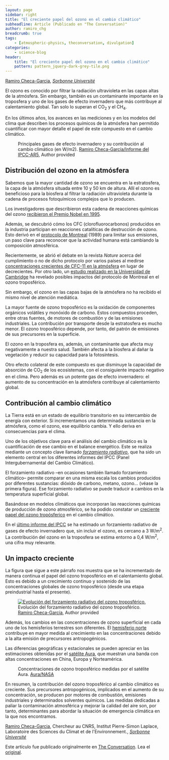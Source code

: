 ```yaml
---
layout: page
sidebar: right
title: "El creciente papel del ozono en el cambio climático"
subheadline: Article (Publicado en "The Conversation)"
author: ramiro_chg
breadcrumb: true
tags:
    - [atmospheric-physics, theconversation, divulgation]
categories:
    - science-blog
header:
    title: "El creciente papel del ozono en el cambio climático"
    pattern: pattern_jquery-dark-grey-tile.png
---
```


<script type="text/javascript" src="https://theconversation.com/javascripts/lib/content_tracker_hook.js" id="theconversation_tracker_hook" data-counter="https://counter.theconversation.com/content/141002/count?distributor=republish-lightbox-advanced" async="async"></script>

<span><a href="https://theconversation.com/profiles/ramiro-checa-garcia-1126023">Ramiro Checa-Garcia</a>, <em><a href="https://theconversation.com/institutions/sorbonne-universite-2467">Sorbonne Université</a></em></span>

<p>El ozono es conocido por filtrar la radiación ultravioleta en las capas altas de la atmósfera. Sin embargo, también es un contaminante importante en la troposfera y uno de los gases de  efecto invernadero que más contribuye al calentamiento global. Tan solo lo superan el CO<sub>2</sub> y el CH<sub>4</sub>. </p>

<p>En los últimos años, los avances en las mediciones y en los modelos del clima que describen los procesos químicos de la atmósfera han permitido cuantificar con mayor detalle el papel de este compuesto en el cambio climático.</p>

<figure class="align-center zoomable">
            <a href="https://images.theconversation.com/files/343072/original/file-20200621-43191-1npbl7.png?ixlib=rb-1.1.0&amp;q=45&amp;auto=format&amp;w=1000&amp;fit=clip"><img alt="" src="https://images.theconversation.com/files/343072/original/file-20200621-43191-1npbl7.png?ixlib=rb-1.1.0&amp;q=45&amp;auto=format&amp;w=754&amp;fit=clip" srcset="https://images.theconversation.com/files/343072/original/file-20200621-43191-1npbl7.png?ixlib=rb-1.1.0&amp;q=45&amp;auto=format&amp;w=600&amp;h=194&amp;fit=crop&amp;dpr=1 600w, https://images.theconversation.com/files/343072/original/file-20200621-43191-1npbl7.png?ixlib=rb-1.1.0&amp;q=30&amp;auto=format&amp;w=600&amp;h=194&amp;fit=crop&amp;dpr=2 1200w, https://images.theconversation.com/files/343072/original/file-20200621-43191-1npbl7.png?ixlib=rb-1.1.0&amp;q=15&amp;auto=format&amp;w=600&amp;h=194&amp;fit=crop&amp;dpr=3 1800w, https://images.theconversation.com/files/343072/original/file-20200621-43191-1npbl7.png?ixlib=rb-1.1.0&amp;q=45&amp;auto=format&amp;w=754&amp;h=243&amp;fit=crop&amp;dpr=1 754w, https://images.theconversation.com/files/343072/original/file-20200621-43191-1npbl7.png?ixlib=rb-1.1.0&amp;q=30&amp;auto=format&amp;w=754&amp;h=243&amp;fit=crop&amp;dpr=2 1508w, https://images.theconversation.com/files/343072/original/file-20200621-43191-1npbl7.png?ixlib=rb-1.1.0&amp;q=15&amp;auto=format&amp;w=754&amp;h=243&amp;fit=crop&amp;dpr=3 2262w" sizes="(min-width: 1466px) 754px, (max-width: 599px) 100vw, (min-width: 600px) 600px, 237px"></a>
            <figcaption>
              <span class="caption">Principales gases de efecto invernadero y su contribución al cambio climático (en W/m2).</span>
              <span class="attribution"><a class="source" href="https://www.ipcc.ch/site/assets/uploads/2018/02/WG1AR5_Chapter08_FINAL.pdf">Ramiro Checa-García/Informe del IPCC-AR5</a>, <span class="license">Author provided</span></span>
            </figcaption>
          </figure>

<h2>Distribución del ozono en la atmósfera</h2>

<p>Sabemos que la mayor cantidad de ozono se encuentra en la estratosfera, la capa de la atmósfera situada entre 10 y 50 km de altura. Allí el ozono es beneficioso para la biosfera al filtrar la radiación ultravioleta durante la cadena de procesos fotoquímicos complejos que lo producen. </p>

<p>Los investigadores que describieron esta cadena de reacciones químicas del ozono <a href="https://www.nobelprize.org/prizes/chemistry/1995/summary/">recibieron el Premio Nobel en 1995</a>. </p>

<p>Además, se descubrió cómo los CFC (clorofluorocarbonos) producidos en la industria participan en reacciones catalíticas de destrucción de ozono. Esto derivó en el <a href="https://www.undp.org/content/undp/es/home/sustainable-development/environment-and-natural-capital/montreal-protocol.html">protocolo de Montreal</a> (1989) para limitar sus emisiones, un paso clave para reconocer que la actividad humana está cambiando la composición atmosférica. </p>

<p>Recientemente, se abrió el debate en la revista <em>Nature</em> acerca del cumplimiento o no de dicho protocolo por varios países al medirse <a href="https://www.nature.com/articles/s41586-018-0106-2">concentraciones crecientes de CFC-11 en la atmósfera</a> en lugar de decrecientes. Por otro lado, un <a href="https://agupubs.onlinelibrary.wiley.com/doi/epdf/10.1029/2019GL086901">estudio realizado en la Universidad de Cambridge</a> ha revelado posibles impactos del protocolo de Montreal en el ozono troposférico.</p>

<p>Sin embargo, el ozono en las capas bajas de la atmósfera no ha recibido el mismo nivel de atención mediática. </p>

<p>La mayor fuente de ozono troposférico es la oxidación de componentes orgánicos volátiles y monóxido de carbono. Estos compuestos proceden, entre otras fuentes, de motores de combustión y de las emisiones industriales. La contribución por transporte desde la estratosfera es mucho menor. El ozono troposférico depende, por tanto, del patrón de emisiones de sus precursores en la superficie. </p>

<p>El ozono en la troposfera es, además, un contaminante que afecta muy negativamente a nuestra salud. También afecta a la biosfera al dañar la vegetación y reducir su capacidad para la fotosíntesis. </p>

<p>Otro efecto colateral de este compuesto es que disminuye la capacidad de absorción de CO<sub>2</sub> de los ecosistemas, con el consiguiente impacto negativo en el clima. Pero además es un potente gas de efecto invernadero: el aumento de su concentración en la atmósfera contribuye al calentamiento global.</p>

<h2>Contribución al cambio climático</h2>

<p>La Tierra está en un estado de equilibrio transitorio en su intercambio de energía con exterior. Si incrementamos una determinada sustancia en la atmósfera, como el ozono, ese equilibrio cambia. Y ello deriva en consecuencias para el clima. </p>

<p>Uno de los objetivos clave para el análisis del cambio climático es la cuantificación de ese cambio en el balance energético. Este se realiza mediante un concepto clave llamado <a href="https://archive.ipcc.ch/publications_and_data/ar4/wg1/es/tssts-2-5.html"><em>forzamiento radiativo</em></a>, que ha sido un elemento central en los diferentes informes del IPCC (Panel Intergubernamental del Cambio Climático). </p>

<p>El forzamiento radiativo –en ocasiones también llamado forzamiento climático– permite comparar en una misma escala los cambios producidos por diferentes sustancias: dióxido de carbono, metano, ozono… (véase la primera figura). Ese forzamiento radiativo se puede traducir a cambios en la temperatura superficial global. </p>

<p>Basándose en modelos climáticos que incorporan las reacciones químicas de producción de ozono atmosférico, se ha podido constatar un <a href="https://agupubs.onlinelibrary.wiley.com/doi/full/10.1002/2017GL076770">creciente papel del ozono tropósferico</a> en el cambio climático. </p>

<p>En el <a href="https://www.ipcc.ch/site/assets/uploads/2018/02/WG1AR5_Chapter08_FINAL.pdf">último informe del IPCC</a> se ha estimado un forzamiento radiativo de gases de efecto invernadero que, sin incluir el ozono, es cercano a 3 W/m<sup>2</sup>. La contribución del ozono en la troposfera se estima entorno a 0,4 W/m<sup>2</sup>, una cifra muy relevante.</p>

<h2>Un impacto creciente</h2>

<p>La figura que sigue a este párrafo nos muestra que se ha incrementado de manera continua el papel del ozono troposférico en el calentamiento global. Esto es debido a un crecimiento continuo y sostenido de las concentraciones globales de ozono troposférico (desde una etapa preindustrial hasta el presente). </p>

<figure class="align-center zoomable">
            <a href="https://images.theconversation.com/files/343071/original/file-20200621-43229-8x6k4.png?ixlib=rb-1.1.0&amp;q=45&amp;auto=format&amp;w=1000&amp;fit=clip"><img alt="Evolución del forzamiento radiativo del ozono troposférico." src="https://images.theconversation.com/files/343071/original/file-20200621-43229-8x6k4.png?ixlib=rb-1.1.0&amp;q=45&amp;auto=format&amp;w=754&amp;fit=clip" srcset="https://images.theconversation.com/files/343071/original/file-20200621-43229-8x6k4.png?ixlib=rb-1.1.0&amp;q=45&amp;auto=format&amp;w=600&amp;h=344&amp;fit=crop&amp;dpr=1 600w, https://images.theconversation.com/files/343071/original/file-20200621-43229-8x6k4.png?ixlib=rb-1.1.0&amp;q=30&amp;auto=format&amp;w=600&amp;h=344&amp;fit=crop&amp;dpr=2 1200w, https://images.theconversation.com/files/343071/original/file-20200621-43229-8x6k4.png?ixlib=rb-1.1.0&amp;q=15&amp;auto=format&amp;w=600&amp;h=344&amp;fit=crop&amp;dpr=3 1800w, https://images.theconversation.com/files/343071/original/file-20200621-43229-8x6k4.png?ixlib=rb-1.1.0&amp;q=45&amp;auto=format&amp;w=754&amp;h=432&amp;fit=crop&amp;dpr=1 754w, https://images.theconversation.com/files/343071/original/file-20200621-43229-8x6k4.png?ixlib=rb-1.1.0&amp;q=30&amp;auto=format&amp;w=754&amp;h=432&amp;fit=crop&amp;dpr=2 1508w, https://images.theconversation.com/files/343071/original/file-20200621-43229-8x6k4.png?ixlib=rb-1.1.0&amp;q=15&amp;auto=format&amp;w=754&amp;h=432&amp;fit=crop&amp;dpr=3 2262w" sizes="(min-width: 1466px) 754px, (max-width: 599px) 100vw, (min-width: 600px) 600px, 237px"></a>
            <figcaption>
              <span class="caption">Evolución del forzamiento radiativo del ozono troposférico.</span>
              <span class="attribution"><a class="source" href="https://doi.org/10.1002/2017GL076770">Ramiro Checa-García</a>, <span class="license">Author provided</span></span>
            </figcaption>
          </figure>

<p>Además, los cambios en las concentraciones de ozono superficial en cada uno de los hemisferios terrestres son diferentes. El <a href="https://agupubs.onlinelibrary.wiley.com/cms/asset/e1926f6c-7cf8-4104-b828-b5f183436083/grl57057-fig-0001-m.jpg">hemisferio norte</a> contribuye en mayor medida al crecimiento en las concentraciones debido a la alta emisión de precursores antropogénicos. </p>

<p>Las diferencias geográficas y estacionales se pueden apreciar en las estimaciones obtenidas por el <a href="https://aura.gsfc.nasa.gov/images/science/auratop10/figure4-lg.gif">satélite Aura</a>, que muestran una banda con altas concentraciones en China, Europa y Norteamérica.</p>

<figure class="align-center zoomable">
            <a href="https://images.theconversation.com/files/351960/original/file-20200810-14-1g7e1zh.png?ixlib=rb-1.1.0&amp;q=45&amp;auto=format&amp;w=1000&amp;fit=clip"><img alt="" src="https://images.theconversation.com/files/351960/original/file-20200810-14-1g7e1zh.png?ixlib=rb-1.1.0&amp;q=45&amp;auto=format&amp;w=754&amp;fit=clip" srcset="https://images.theconversation.com/files/351960/original/file-20200810-14-1g7e1zh.png?ixlib=rb-1.1.0&amp;q=45&amp;auto=format&amp;w=600&amp;h=347&amp;fit=crop&amp;dpr=1 600w, https://images.theconversation.com/files/351960/original/file-20200810-14-1g7e1zh.png?ixlib=rb-1.1.0&amp;q=30&amp;auto=format&amp;w=600&amp;h=347&amp;fit=crop&amp;dpr=2 1200w, https://images.theconversation.com/files/351960/original/file-20200810-14-1g7e1zh.png?ixlib=rb-1.1.0&amp;q=15&amp;auto=format&amp;w=600&amp;h=347&amp;fit=crop&amp;dpr=3 1800w, https://images.theconversation.com/files/351960/original/file-20200810-14-1g7e1zh.png?ixlib=rb-1.1.0&amp;q=45&amp;auto=format&amp;w=754&amp;h=437&amp;fit=crop&amp;dpr=1 754w, https://images.theconversation.com/files/351960/original/file-20200810-14-1g7e1zh.png?ixlib=rb-1.1.0&amp;q=30&amp;auto=format&amp;w=754&amp;h=437&amp;fit=crop&amp;dpr=2 1508w, https://images.theconversation.com/files/351960/original/file-20200810-14-1g7e1zh.png?ixlib=rb-1.1.0&amp;q=15&amp;auto=format&amp;w=754&amp;h=437&amp;fit=crop&amp;dpr=3 2262w" sizes="(min-width: 1466px) 754px, (max-width: 599px) 100vw, (min-width: 600px) 600px, 237px"></a>
            <figcaption>
              <span class="caption">Concentraciones de ozono troposférico medidas por el satélite Aura.</span>
              <span class="attribution"><a class="source" href="https://aura.gsfc.nasa.gov/images/science/aurlinux twitter appatop10/figure4-lg.gif">Aura/NASA</a></span>
            </figcaption>
          </figure>

<p>En resumen, la contribución del ozono troposférico al cambio climático es creciente. Sus precursores antropogénicos, implicados en el aumento de su concentración, se producen por motores de combustión, emisiones industriales y determinados solventes químicos. Las medidas dedicadas a paliar la contaminación atmosférica y mejorar la calidad del aire son, por tanto, determinantes para abordar la situación de emergencia climática en la que nos encontramos.<!-- Below is The Conversation's page counter tag. Please DO NOT REMOVE. --><img src="https://counter.theconversation.com/content/141002/count.gif?distributor=republish-lightbox-basic" alt="The Conversation" width="1" height="1" style="border: none !important; box-shadow: none !important; margin: 0 !important; max-height: 1px !important; max-width: 1px !important; min-height: 1px !important; min-width: 1px !important; opacity: 0 !important; outline: none !important; padding: 0 !important; text-shadow: none !important" /><!-- Fin del código. Si no ve ningún código arriba, por favor, obtenga el nuevo código de la pestaña Avanzado después de hacer clic en el botón de republicar. El contador de páginas no recoge ningún dato personal. Más información: http://theconversation.com/es/republishing-guidelines --></p>

<p><span><a href="https://theconversation.com/profiles/ramiro-checa-garcia-1126023">Ramiro Checa-Garcia</a>, Chercheur au CNRS, Institut Pierre-Simon Laplace, Laboratoire des Sciences du Climat et de l'Environnement., <em><a href="https://theconversation.com/institutions/sorbonne-universite-2467">Sorbonne Université</a></em></span></p>

<p>Este artículo fue publicado originalmente en  <a href="https://theconversation.com">The Conversation</a>. Lea el <a href="https://theconversation.com/el-creciente-papel-del-ozono-en-el-cambio-climatico-141002">original</a>.</p>
